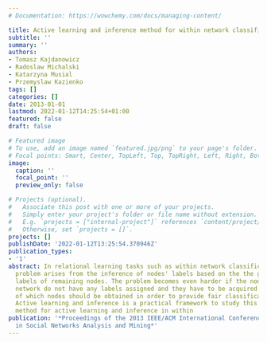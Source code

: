 ```yaml
---
# Documentation: https://wowchemy.com/docs/managing-content/

title: Active learning and inference method for within network classification
subtitle: ''
summary: ''
authors:
- Tomasz Kajdanowicz
- Radoslaw Michalski
- Katarzyna Musial
- Przemyslaw Kazienko
tags: []
categories: []
date: 2013-01-01
lastmod: 2022-01-12T14:25:54+01:00
featured: false
draft: false

# Featured image
# To use, add an image named `featured.jpg/png` to your page's folder.
# Focal points: Smart, Center, TopLeft, Top, TopRight, Left, Right, BottomLeft, Bottom, BottomRight.
image:
  caption: ''
  focal_point: ''
  preview_only: false

# Projects (optional).
#   Associate this post with one or more of your projects.
#   Simply enter your project's folder or file name without extension.
#   E.g. `projects = ["internal-project"]` references `content/project/deep-learning/index.md`.
#   Otherwise, set `projects = []`.
projects: []
publishDate: '2022-01-12T13:25:54.370946Z'
publication_types:
- '1'
abstract: In relational learning tasks such as within network classification the main
  problem arises from the inference of nodes' labels based on the the ground true
  labels of remaining nodes. The problem becomes even harder if the nodes from initial
  network do not have any labels assigned and they have to be acquired. However, labels
  of which nodes should be obtained in order to provide fair classification results?
  Active learning and inference is a practical framework to study this problem. The
  method for active learning and inference in within
publication: '*Proceedings of the 2013 IEEE/ACM International Conference on Advances
  in Social Networks Analysis and Mining*'
---
```

